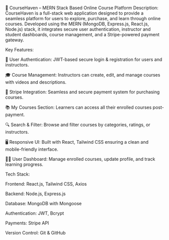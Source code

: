 
📘 CourseHaven – MERN Stack Based Online Course Platform
Description:
CourseHaven is a full-stack web application designed to provide a seamless platform for users to explore, purchase, and learn through online courses. Developed using the MERN (MongoDB, Express.js, React.js, Node.js) stack, it integrates secure user authentication, instructor and student dashboards, course management, and a Stripe-powered payment gateway.

Key Features:

🔐 User Authentication: JWT-based secure login & registration for users and instructors.

🎓 Course Management: Instructors can create, edit, and manage courses with videos and descriptions.

🛒 Stripe Integration: Seamless and secure payment system for purchasing courses.

📚 My Courses Section: Learners can access all their enrolled courses post-payment.

🔍 Search & Filter: Browse and filter courses by categories, ratings, or instructors.

🖥️ Responsive UI: Built with React, Tailwind CSS ensuring a clean and mobile-friendly interface.

🧑‍🎓 User Dashboard: Manage enrolled courses, update profile, and track learning progress.

Tech Stack:

Frontend: React.js, Tailwind CSS, Axios

Backend: Node.js, Express.js

Database: MongoDB with Mongoose

Authentication: JWT, Bcrypt

Payments: Stripe API

Version Control: Git & GitHub
